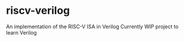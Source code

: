 # riscv-verilog
An implementation of the RISC-V ISA in Verilog
Currently WIP project to learn Verilog
